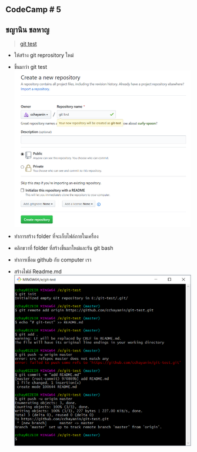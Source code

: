 ## CodeCamp # 5

## ชญานิน ชลหาญ

> [git test](https://github.com/cchayanin/git-test)

- ให้สร้าง git reprository ใหม่

- ขึ้นมาว่า git test  
  ![repository](repository.png)

- ทำการสร้าง folder ที่จะเก็บไฟล์ภายในเครื่อง

- คลิกขวาที่ folder ที่สร้างขึ้นมาใหม่และรัน git bash

- ทำการเชื่อม github กับ computer เรา

- สร้างไฟล์ Readme.md  
  ![link](link.png)
